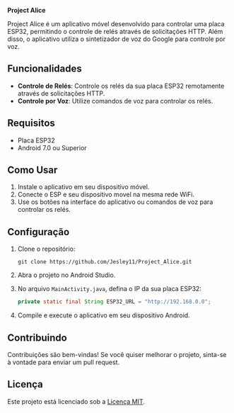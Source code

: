 **Project Alice**

Project Alice é um aplicativo móvel desenvolvido para controlar uma placa ESP32, permitindo o controle de relés através de solicitações HTTP. Além disso, o aplicativo utiliza o sintetizador de voz do Google para controle por voz.

## Funcionalidades

- **Controle de Relés**: Controle os relés da sua placa ESP32 remotamente através de solicitações HTTP.
- **Controle por Voz**: Utilize comandos de voz para controlar os relés.

## Requisitos

- Placa ESP32
- Android 7.0 ou Superior

## Como Usar

1. Instale o aplicativo em seu dispositivo móvel.
2. Conecte o ESP e seu dispositivo movel na mesma rede WiFi.
3. Use os botões na interface do aplicativo ou comandos de voz para controlar os relés.

## Configuração

1. Clone o repositório:

   ```
   git clone https://github.com/Jesley11/Project_Alice.git
   ```

2. Abra o projeto no Android Studio.

3. No arquivo `MainActivity.java`, defina o IP da sua placa ESP32:

   ```java
   private static final String ESP32_URL = "http://192.168.0.0";
   ```

4. Compile e execute o aplicativo em seu dispositivo Android.

## Contribuindo

Contribuições são bem-vindas! Se você quiser melhorar o projeto, sinta-se à vontade para enviar um pull request.

## Licença

Este projeto está licenciado sob a [Licença MIT](LICENSE).
